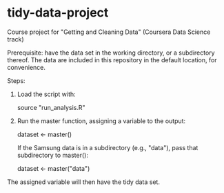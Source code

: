 # tidy-data-project
Course project for "Getting and Cleaning Data" (Coursera Data Science track)

Prerequisite: have the data set in the working directory, or a subdirectory thereof. The data are included in this repository in the default location, for convenience.

Steps:

1. Load the script with:

      source "run_analysis.R"


2. Run the master function, assigning a variable to the output:

      dataset <- master()

   If the Samsung data is in a subdirectory (e.g., "data"), pass that subdirectory to master():

      dataset <- master("data")

The assigned variable will then have the tidy data set.

